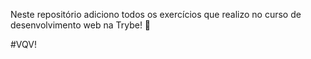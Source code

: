 Neste repositório adiciono todos os exercícios que realizo no curso de desenvolvimento web na Trybe! :rocket:

#VQV!
